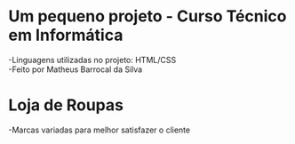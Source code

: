 # Um pequeno projeto - Curso Técnico em Informática
-Linguagens utilizadas no projeto: HTML/CSS<br>
-Feito por Matheus Barrocal da Silva

# Loja de Roupas
-Marcas variadas para melhor satisfazer o cliente

